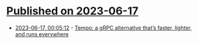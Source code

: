 # [Published on 2023-06-17](index.md)

* [2023-06-17, 00:05:12](https://lobste.rs/s/ql6dxw/tempo_grpc_alternative_s_faster_lighter) - [Tempo: a gRPC alternative that’s faster, lighter, and runs everywhere](https://github.com/betwixt-labs/tempo)
